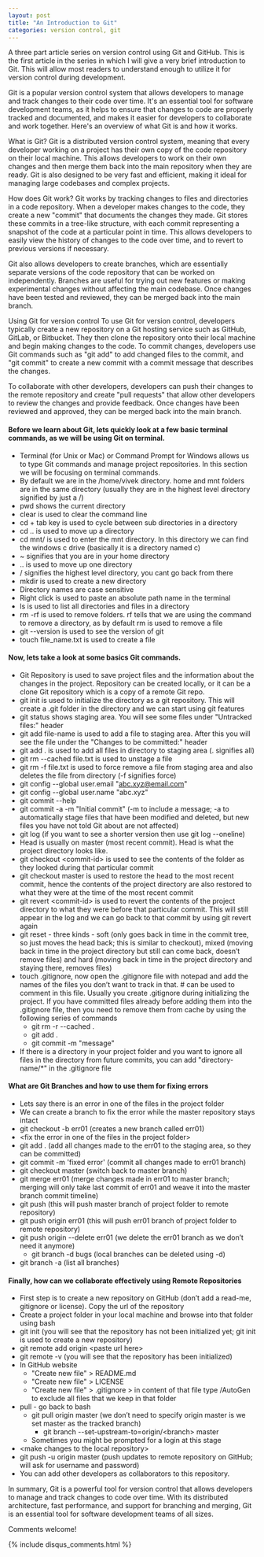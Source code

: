 ```yaml
---
layout: post
title: "An Introduction to Git"
categories: version control, git
---
```

A three part article series on version control using Git and GitHub. This is the first article in the series in which I will give a very brief introduction to Git. This will allow most readers to understand enough to utilize it for version control during development. 

Git is a popular version control system that allows developers to manage and track changes to their code over time. It's an essential tool for software development teams, as it helps to ensure that changes to code are properly tracked and documented, and makes it easier for developers to collaborate and work together. Here's an overview of what Git is and how it works.

What is Git?
Git is a distributed version control system, meaning that every developer working on a project has their own copy of the code repository on their local machine. This allows developers to work on their own changes and then merge them back into the main repository when they are ready. Git is also designed to be very fast and efficient, making it ideal for managing large codebases and complex projects.

How does Git work?
Git works by tracking changes to files and directories in a code repository. When a developer makes changes to the code, they create a new "commit" that documents the changes they made. Git stores these commits in a tree-like structure, with each commit representing a snapshot of the code at a particular point in time. This allows developers to easily view the history of changes to the code over time, and to revert to previous versions if necessary.

Git also allows developers to create branches, which are essentially separate versions of the code repository that can be worked on independently. Branches are useful for trying out new features or making experimental changes without affecting the main codebase. Once changes have been tested and reviewed, they can be merged back into the main branch.

Using Git for version control
To use Git for version control, developers typically create a new repository on a Git hosting service such as GitHub, GitLab, or Bitbucket. They then clone the repository onto their local machine and begin making changes to the code. To commit changes, developers use Git commands such as "git add" to add changed files to the commit, and "git commit" to create a new commit with a commit message that describes the changes.

To collaborate with other developers, developers can push their changes to the remote repository and create "pull requests" that allow other developers to review the changes and provide feedback. Once changes have been reviewed and approved, they can be merged back into the main branch.

#### Before we learn about Git, lets quickly look at a few basic terminal commands, as we will be using Git on terminal. 
- Terminal (for Unix or Mac) or Command Prompt for Windows allows us to type Git commands and manage project repositories. In this section we will be focusing on terminal commands.  
- By default we are in the /home/vivek directory. home and mnt folders are in the same directory (usually they are in the highest level directory signified by just a /)
- pwd shows the current directory
- clear is used to clear the command line
- cd + tab key is used to cycle between sub directories in a directory
- cd .. is used to move up a directory
- cd mnt/ is used to enter the mnt directory. In this directory we can find the windows c drive (basically it is a directory named c)
- ~ signifies that you are in your home directory 
- \.\. is used to move up one directory
- / signifies the highest level directory, you cant go back from there
- mkdir is used to create a new directory
- Directory names are case sensitive
- Right click is used to paste an absolute path name in the terminal
- ls is used to list all directories and files in a directory
- rm -rf is used to remove folders. rf tells that we are using the command to remove a directory, as by default rm is used to remove a file
- git \-\-version is used to see the version of git
- touch file_name.txt is used to create a file

#### Now, lets take a look at some basics Git commands.
- Git Repository is used to save project files and the information about the changes in the project. Repository can be created locally, or it can be a clone Git repository which is a copy of a remote Git repo.
- git init is used to initialize the directory as a git repository. This will create a .git folder in the directory and we can start using git features 
- git status shows staging area. You will see some files under "Untracked files:" header
- git add file-name is used to add a file to staging area. After this you will see the file under the "Changes to be committed:" header
- git add . is used to add all files in directory to staging area (. signifies all)
- git rm \-\-cached file.txt is used to unstage a file
- git rm -f file.txt is used to force remove a file from staging area and also deletes the file from directory (-f signifies force)
- git config \-\-global user.email "abc.xyz@email.com"
- git config \-\-global user.name "abc.xyz"
- git commit \-\-help  
- git commit -a -m "Initial commit" (-m to include a message; -a to automatically stage files that have been modified and deleted, but new files you have not told Git about are not affected)
- git log (if you want to see a shorter version then use git log \-\-oneline)
- Head is usually on master (most recent commit). Head is what the project directory looks like. 
- git checkout \<commit-id\> is used to see the contents of the folder as they looked during that particular commit
- git checkout master is used to restore the head to the most recent commit, hence the contents of the project directory are also restored to what they were at the time of the most recent commit 
- git revert \<commit-id\> is used to revert the contents of the project directory to what they were before that particular commit. This will still appear in the log and we can go back to that commit by using git revert again
- git reset - three kinds - soft (only goes back in time in the commit tree, so just moves the head back; this is similar to checkout), mixed (moving back in time in the project directory but still can come back, doesn’t remove files) and hard (moving back in time in the project directory and staying there, removes files)
- touch .gitignore, now open the .gitignore file with notepad and add the names of the files you don’t want to track in that. # can be used to comment in this file. Usually you create .gitignore during initializing the project. If you have committed files already before adding them into the .gitignore file, then you need to remove them from cache by using the following series of commands
	- git rm -r \-\-cached .
	- git add .
	- git commit -m "message"
- If there is a directory in your project folder and you want to ignore all files in the directory from future commits, you can add "directory-name/\*" in the .gitignore file

#### What are Git Branches and how to use them for fixing errors
- Lets say there is an error in one of the files in the project folder
- We can create a branch to fix the error while the master repository stays intact
- git checkout -b err01 (creates a new branch called err01)
- \<fix the error in one of the files in the project folder\>
- git add . (add all changes made to the err01 to the staging area, so they can be committed)
- git commit -m 'fixed error' (commit all changes made to err01 branch)
- git checkout master (switch back to master branch)
- git merge err01 (merge changes made in err01 to master branch; merging will only take last commit of err01 and weave it into the master branch commit timeline)
- git push (this will push master branch of project folder to remote repository)
- git push origin err01 (this will push err01 branch of project folder to remote repository)
- git push origin \-\-delete err01 (we delete the err01 branch as we don’t need it anymore)
	- git branch -d bugs (local branches can be deleted using -d)
- git branch -a (list all branches)

#### Finally, how can we collaborate effectively  using Remote Repositories
- First step is to create a new repository on GitHub (don’t add a read-me, gitignore or license). Copy the url of the repository
- Create a project folder in your local machine and browse into that folder using bash
- git init (you will see that the repository has not been initialized yet; git init is used to create a new repository)
- git remote add origin \<paste url here\>
- git remote -v (you will see that the repository has been initialized)
- In GitHub website
	- "Create new file" \> README.md
	- "Create new file" \> LICENSE
	- "Create new file" \> .gitignore \> in content of that file type /AutoGen to exclude all files that we keep in that folder
- pull - go back to bash
	- git pull origin master (we don’t need to specify origin master is we set master as the tracked branch)
		- git branch \-\-set-upstream-to=origin/\<branch\> master
	- Sometimes you might be prompted for a login at this stage
- \<make changes to the local repository\>
- git push -u origin master (push updates to remote repository on GitHub; will ask for username and password)
- You can add other developers as collaborators to this repository.

In summary, Git is a powerful tool for version control that allows developers to manage and track changes to code over time. With its distributed architecture, fast performance, and support for branching and merging, Git is an essential tool for software development teams of all sizes.

Comments welcome!

{% include disqus_comments.html %}
